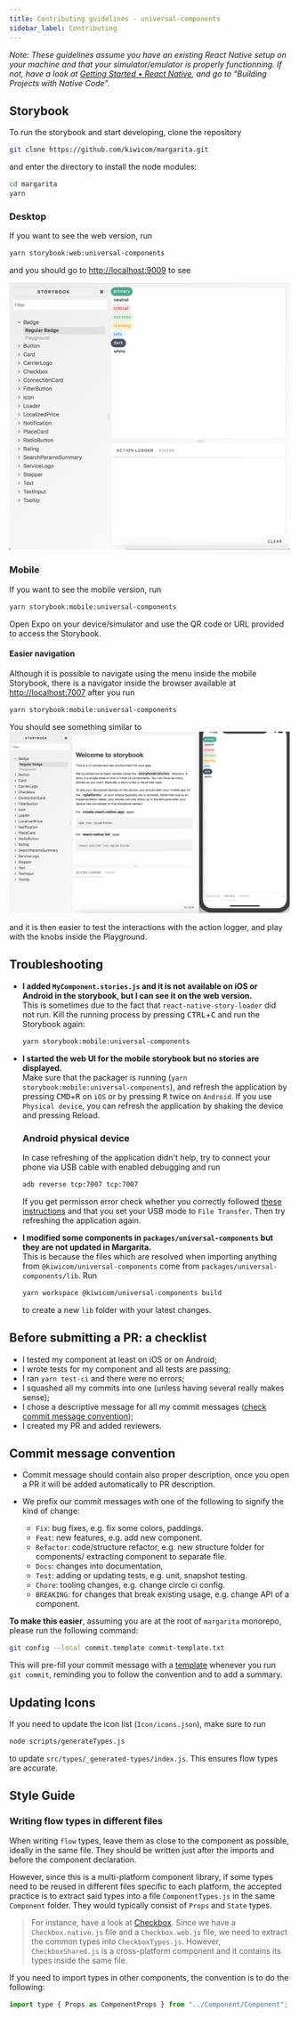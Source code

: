 ```yaml
---
title: Contributing guidelines - universal-components
sidebar_label: Contributing
---
```


_Note: These guidelines assume you have an existing React Native setup on your machine and that your simulator/emulator is properly functionning. If not, have a look at [Getting Started • React Native](https://facebook.github.io/react-native/docs/getting-started.html), and go to "Building Projects with Native Code"._

## Storybook

To run the storybook and start developing, clone the repository

```bash
git clone https://github.com/kiwicom/margarita.git
```

and enter the directory to install the node modules:

```bash
cd margarita
yarn
```

### Desktop

If you want to see the web version, run

```bash
yarn storybook:web:universal-components
```

and you should go to <http://localhost:9009> to see

![](../../assets/storybook-web.png)

### Mobile

If you want to see the mobile version, run

```bash
yarn storybook:mobile:universal-components
```

Open Expo on your device/simulator and use the QR code or URL provided to access the Storybook.

#### Easier navigation

Although it is possible to navigate using the menu inside the mobile Storybook, there is a navigator inside the browser available at <http://localhost:7007> after you run

```bash
yarn storybook:mobile:universal-components
```

You should see something similar to ![](../../assets/storybook-native.png)

and it is then easier to test the interactions with the action logger, and play with the knobs inside the Playground.

## Troubleshooting

- **I added `MyComponent.stories.js` and it is not available on iOS or Android in the storybook, but I can see it on the web version.**<br>
  This is sometimes due to the fact that `react-native-story-loader` did not run. Kill the running process by pressing <kbd>CTRL</kbd>+<kbd>C</kbd> and run the Storybook again:

  ```bash
  yarn storybook:mobile:universal-components
  ```

- **I started the web UI for the mobile storybook but no stories are displayed.**<br>
  Make sure that the packager is running (`yarn storybook:mobile:universal-components`), and refresh the application by pressing <kbd>CMD</kbd>+<kbd>R</kbd> on `iOS` or by pressing <kbd>R</kbd> twice on `Android`. If you use `Physical device`, you can refresh the application by shaking the device and pressing Reload.

  ### Android physical device
  In case refreshing of the application didn't help, try to connect your phone via USB cable with enabled debugging and run
  ```bash
  adb reverse tcp:7007 tcp:7007
  ```
  If you get permisson error check whether you correctly followed [these instructions](https://facebook.github.io/react-native/docs/running-on-device#running-your-app-on-android-devices) and that you set your USB mode to `File Transfer`. Then try refreshing the application again.

- **I modified some components in `packages/universal-components` but they are not updated in Margarita.**<br>
  This is because the files which are resolved when importing anything from `@kiwicom/universal-components` come from `packages/universal-components/lib`. Run
  ```bash
  yarn workspace @kiwicom/universal-components build
  ```
  to create a new `lib` folder with your latest changes.

## Before submitting a PR: a checklist

- I tested my component at least on iOS or on Android;
- I wrote tests for my component and all tests are passing;
- I ran `yarn test-ci` and there were no errors;
- I squashed all my commits into one (unless having several really makes sense);
- I chose a descriptive message for all my commit messages ([check commit message convention](#commit-message-convention));
- I created my PR and added reviewers.

## Commit message convention

- Commit message should contain also proper description, once you open a PR it will be added automatically to PR description.

- We prefix our commit messages with one of the following to signify the kind of change:

  - `Fix`: bug fixes, e.g. fix some colors, paddings.
  - `Feat`: new features, e.g. add new component.
  - `Refactor`: code/structure refactor, e.g. new structure folder for components/ extracting component to separate file.
  - `Docs`: changes into documentation,
  - `Test`: adding or updating tests, e.g. unit, snapshot testing.
  - `Chore`: tooling changes, e.g. change circle ci config.
  - `BREAKING`: for changes that break existing usage, e.g. change API of a component.

**To make this easier**, assuming you are at the root of `margarita` monorepo, please run the following command:

```bash
git config --local commit.template commit-template.txt
```

This will pre-fill your commit message with a [template](https://github.com/kiwicom/margarita/blob/master/commit-template.txt) whenever you run `git commit`, reminding you to follow the convention and to add a summary.

## Updating Icons

If you need to update the icon list (`Icon/icons.json`), make sure to run

```bash
node scripts/generateTypes.js
```

to update `src/types/_generated-types/index.js`. This ensures flow types are accurate.

## Style Guide

### Writing flow types in different files

When writing `flow` types, leave them as close to the component as possible, ideally in the same file. They should be written just after the imports and before the component declaration.

However, since this is a multi-platform component library, if some types need to be reused in different files specific to each platform, the accepted practice is to extract said types into a file `ComponentTypes.js` in the same `Component` folder. They would typically consist of `Props` and `State` types.

> For instance, have a look at [Checkbox](./src/Checkbox). Since we have a `Checkbox.native.js` file and a `Checkbox.web.js` file, we need to extract the common types into `CheckboxTypes.js`. However, `CheckboxShared.js` is a cross-platform component and it contains its types inside the same file.

If you need to import types in other components, the convention is to do the following:

```javascript
import type { Props as ComponentProps } from "../Component/Component";
```
